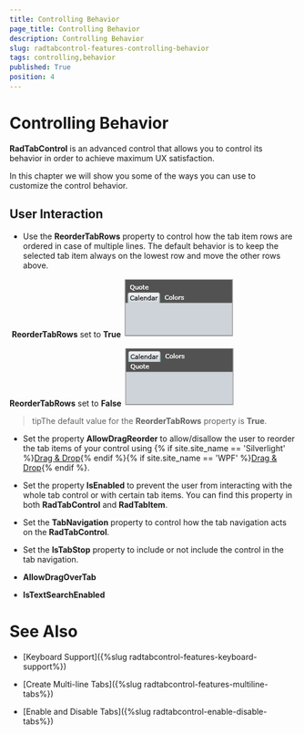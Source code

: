 ```yaml
---
title: Controlling Behavior
page_title: Controlling Behavior
description: Controlling Behavior
slug: radtabcontrol-features-controlling-behavior
tags: controlling,behavior
published: True
position: 4
---
```


# Controlling Behavior



__RadTabControl__ is an advanced control that allows you to control its behavior in order to achieve maximum UX satisfaction.

In this chapter we will show you some of the ways you can use to customize the control behavior. 

## User Interaction

* Use the __ReorderTabRows__ property to control how the tab item rows are ordered in case of multiple lines. The default behavior is to keep the selected tab item always on the lowest row and move the other rows above.

 __ReorderTabRows__ set to __True__
![](images/RadTabControl_Figure_00220.png)

 __ReorderTabRows__ set to __False__
 ![](images/RadTabControl_Figure_00230.png)

>tipThe default value for the __ReorderTabRows__ property is __True__.

* Set the property __AllowDragReorder__ to allow/disallow the user to reorder the tab items of your control using {% if site.site_name == 'Silverlight' %}[Drag & Drop](http://www.telerik.com/help/silverlight/dragdropmanager-overview.html){% endif %}{% if site.site_name == 'WPF' %}[Drag & Drop](http://www.telerik.com/help/wpf/dragdropmanager-overview.html){% endif %}.

* Set the property __IsEnabled__ to prevent the user from interacting with the whole tab control or with certain tab items. You can find this property in both __RadTabControl__ and __RadTabItem__.

* Set the __TabNavigation__ property to control how the tab navigation acts on the __RadTabControl__.

* Set the __IsTabStop__ property to include or not include the control in the tab navigation.

* __AllowDragOverTab__

* __IsTextSearchEnabled__

# See Also

 * [Keyboard Support]({%slug radtabcontrol-features-keyboard-support%})

 * [Create Multi-line Tabs]({%slug radtabcontrol-features-multiline-tabs%})

 * [Enable and Disable Tabs]({%slug radtabcontrol-enable-disable-tabs%})
